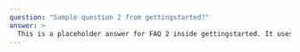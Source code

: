 ```yaml
---
question: "Sample question 2 from gettingstarted?"
answer: >
  This is a placeholder answer for FAQ 2 inside gettingstarted. It uses proper YAML block formatting to avoid any parsing issues.
---
```

